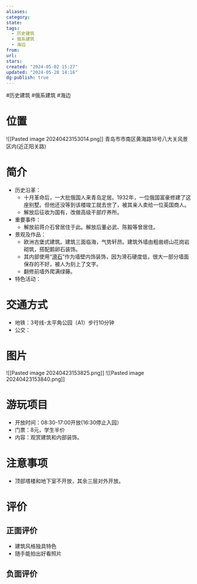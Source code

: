 ```yaml
---
aliases: 
category: 
state: 
tags:
  - 历史建筑
  - 俄系建筑
  - 海边
from: 
url: 
stars: 
created: "2024-05-02 15:27"
updated: "2024-05-28 14:16"
dg-publish: true
---
```

#历史建筑 #俄系建筑 #海边 
# 位置
![[Pasted image 20240423153014.png]]
青岛市市南区黄海路18号八大关风景区内(近正阳关路)
# 简介
- 历史沿革：
	- 十月革命后，一大批俄国人来青岛定居。1932年，一位俄国富豪修建了这座别墅。但他还没等到该楼竣工就去世了，被其亲人卖给一位英国商人。
	- 解放后征收为国有，改做高级干部疗养所。
- 重要事件：
	- 解放前蒋介石曾居住于此。解放后董必武、陈毅等曾居住。
- 景观及作品：
	- 欧洲古堡式建筑。建筑三面临海，气势轩昂。建筑外墙由粗凿崂山花岗岩砌筑，搭配鹅卵石装饰。
	- 其内部使用“[滑石](https://baike.baidu.com/item/%E6%BB%91%E7%9F%B3/465268?fromModule=lemma_inlink)”作为墙壁内饰装饰，因为滑石硬度低，很大一部分墙面保存的不好，被人为刻上了文字。
	- 翻修前墙外爬满绿藤。
- 特色活动：
# 交通方式
- 地铁：3号线-太平角公园（A1）步行10分钟
- 公交：
# 图片
![[Pasted image 20240423153825.png]]
![[Pasted image 20240423153840.png]]
# 游玩项目
- 开放时间：08:30-17:00开放(16:30停止入园）
- 门票：8元，学生半价
- 内容：观赏建筑和内部装饰。
# 注意事项
- 顶部塔楼和地下室不开放，其余三层对外开放。
# 评价
## 正面评价
- 建筑风格独具特色
- 随手能拍出好看照片
## 负面评价
